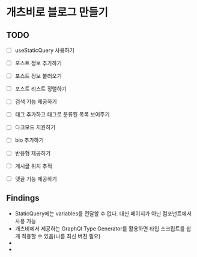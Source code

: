 # 개츠비로 블로그 만들기

## TODO

- [ ] useStaticQuery 사용하기
- [ ] 포스트 정보 추가하기
- [ ] 포스트 정보 불러오기
- [ ] 포스트 리스트 정렬하기
- [ ] 검색 기능 제공하기
- [ ] 태그 추가하고 태그로 분류된 목록 보여주기
- [ ] 다크모드 지원하기
- [ ] bio 추가하기
- [ ] 반응형 제공하기
- [ ] 게시글 위치 추적
- [ ] 댓글 기능 제공하기


## Findings

- StaticQuery에는 variables를 전달할 수 없다. 대신 페이지가 아닌 컴포넌트에서 사용 가능
- 개츠비에서 제공하는 GraphQl Type Generator를 활용하면 타입 스크립트를 쉽게 적용할 수 있음(나름 최신 버젼 필요)
- 
- 
